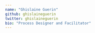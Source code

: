 ```yaml
---
name: "Ghislaine Guerin"
github: ghislaineguerin
twitter: ghislaineguerin
bio: "Process Designer and Facilitator"
---
```

